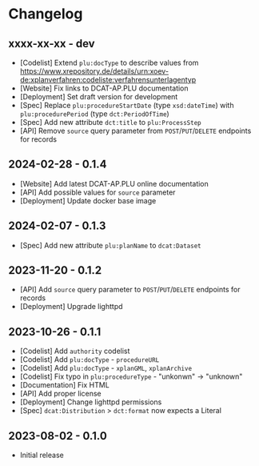 # Changelog

## xxxx-xx-xx - dev

* [Codelist] Extend `plu:docType` to describe values from https://www.xrepository.de/details/urn:xoev-de:xplanverfahren:codeliste:verfahrensunterlagentyp
* [Website] Fix links to DCAT-AP.PLU documentation
* [Deployment] Set draft version for development
* [Spec] Replace `plu:procedureStartDate` (type `xsd:dateTime`) with `plu:procedurePeriod` (type `dct:PeriodOfTime`)
* [Spec] Add new attribute `dct:title` to `plu:ProcessStep`
* [API] Remove `source` query parameter from `POST`/`PUT`/`DELETE` endpoints for records

## 2024-02-28 - 0.1.4

* [Website] Add latest DCAT-AP.PLU online documentation
* [API] Add possible values for `source` parameter
* [Deployment] Update docker base image

## 2024-02-07 - 0.1.3

* [Spec] Add new attribute `plu:planName` to `dcat:Dataset`

## 2023-11-20 - 0.1.2

* [API] Add `source` query parameter to `POST`/`PUT`/`DELETE` endpoints for records
* [Deployment] Upgrade lighttpd

## 2023-10-26 - 0.1.1

* [Codelist] Add `authority` codelist
* [Codelist] Add `plu:docType` - `procedureURL`
* [Codelist] Add `plu:docType` - `xplanGML`, `xplanArchive`
* [Codelist] Fix typo in `plu:procedureType` - "unkonwn" -> "unknown"
* [Documentation] Fix HTML
* [API] Add proper license
* [Deployment] Change lighttpd permissions
* [Spec] `dcat:Distribution` > `dct:format` now expects a Literal

## 2023-08-02 - 0.1.0

* Initial release